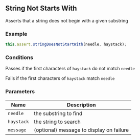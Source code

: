 ## String Not Starts With 

Asserts that a string does not begin with a given substring 

### Example 

```ts 
this.assert.stringDoesNotStartWith(needle, haystack);
``` 

### Conditions 

Passes if the first characters of `haystack` do not match `needle`

Fails if the first characters of `haystack` match `needle` 

### Parameters 

| Name | Description | 
|---|---| 
| `needle` | the substring to find |
| `haystack` | the string to search |
| `message` | (optional) message to display on failure |